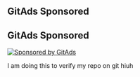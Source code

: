 
## GitAds Sponsored
<!-- GitAds-Verify: 7DSXTFNE1YQJG35KXH29J3P6URG1NM6G -->

## GitAds Sponsored
[![Sponsored by GitAds](https://staging.gitads.dev/v1/ad-serve?source=shehzensidiq/numpy-essential@github)](https://staging.gitads.dev/v1/ad-track?source=shehzensidiq/numpy-essential@github)

I am doing this to verify my repo on git
hiuh

